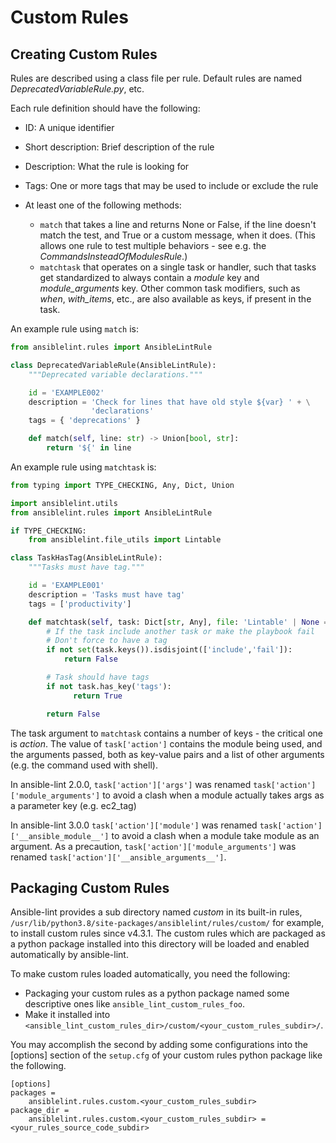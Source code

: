 # Custom Rules

## Creating Custom Rules

Rules are described using a class file per rule. Default rules are named
_DeprecatedVariableRule.py_, etc.

Each rule definition should have the following:

- ID: A unique identifier

- Short description: Brief description of the rule

- Description: What the rule is looking for

- Tags: One or more tags that may be used to include or exclude the rule

- At least one of the following methods:

  - `match` that takes a line and returns None or False, if the line doesn't
    match the test, and True or a custom message, when it does. (This allows
    one rule to test multiple behaviors - see e.g. the
    _CommandsInsteadOfModulesRule_.)
  - `matchtask` that operates on a single task or handler, such that tasks
    get standardized to always contain a _module_ key and _module_arguments_
    key. Other common task modifiers, such as _when_, _with_items_, etc., are
    also available as keys, if present in the task.

An example rule using `match` is:

```python
from ansiblelint.rules import AnsibleLintRule

class DeprecatedVariableRule(AnsibleLintRule):
    """Deprecated variable declarations."""

    id = 'EXAMPLE002'
    description = 'Check for lines that have old style ${var} ' + \
                  'declarations'
    tags = { 'deprecations' }

    def match(self, line: str) -> Union[bool, str]:
        return '${' in line
```

An example rule using `matchtask` is:

```python
from typing import TYPE_CHECKING, Any, Dict, Union

import ansiblelint.utils
from ansiblelint.rules import AnsibleLintRule

if TYPE_CHECKING:
    from ansiblelint.file_utils import Lintable

class TaskHasTag(AnsibleLintRule):
    """Tasks must have tag."""

    id = 'EXAMPLE001'
    description = 'Tasks must have tag'
    tags = ['productivity']

    def matchtask(self, task: Dict[str, Any], file: 'Lintable' | None = None) -> Union[bool,str]:
        # If the task include another task or make the playbook fail
        # Don't force to have a tag
        if not set(task.keys()).isdisjoint(['include','fail']):
            return False

        # Task should have tags
        if not task.has_key('tags'):
              return True

        return False
```

The task argument to `matchtask` contains a number of keys - the critical
one is _action_. The value of `task['action']` contains the module being used,
and the arguments passed, both as key-value pairs and a list of other arguments
(e.g. the command used with shell).

In ansible-lint 2.0.0, `task['action']['args']` was renamed
`task['action']['module_arguments']` to avoid a clash when a module actually
takes args as a parameter key (e.g. ec2_tag)

In ansible-lint 3.0.0 `task['action']['module']` was renamed
`task['action']['__ansible_module__']` to avoid a clash when a module take
module as an argument. As a precaution, `task['action']['module_arguments']`
was renamed `task['action']['__ansible_arguments__']`.

## Packaging Custom Rules

Ansible-lint provides a sub directory named _custom_ in its built-in rules,
`/usr/lib/python3.8/site-packages/ansiblelint/rules/custom/` for example, to
install custom rules since v4.3.1. The custom rules which are packaged as a
python package installed into this directory will be loaded and enabled
automatically by ansible-lint.

To make custom rules loaded automatically, you need the following:

- Packaging your custom rules as a python package named some descriptive ones
  like `ansible_lint_custom_rules_foo`.
- Make it installed into
  `<ansible_lint_custom_rules_dir>/custom/<your_custom_rules_subdir>/`.

You may accomplish the second by adding some configurations into the \[options\]
section of the `setup.cfg` of your custom rules python package like the
following.

```
[options]
packages =
    ansiblelint.rules.custom.<your_custom_rules_subdir>
package_dir =
    ansiblelint.rules.custom.<your_custom_rules_subdir> = <your_rules_source_code_subdir>
```
